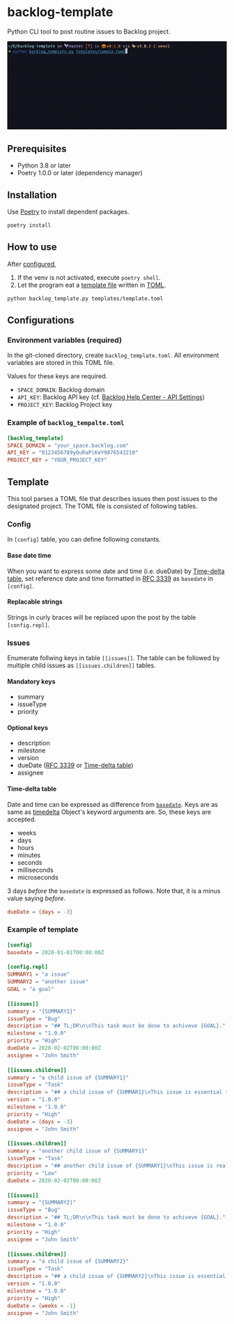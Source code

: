 # backlog-template

Python CLI tool to post routine issues to Backlog project.

![demo](demo.gif)

## Prerequisites

- Python 3.8 or later
- Poetry 1.0.0 or later (dependency manager)

## Installation

Use [Poetry](https://python-poetry.org) to install dependent packages.

```sh
poetry install
```

## How to use

After [configured](#configurations),

1. If the venv is not activated, execute `poetry shell`.
2. Let the program eat a [template file](#template) written in [TOML](https://github.com/toml-lang/toml).

```sh
python backlog_template.py templates/template.toml
```

## Configurations

### Environment variables (required)

In the git-cloned directory, create `backlog_template.toml`. All environment variables are stored in this TOML file.

Values for these keys are required.

- `SPACE_DOMAIN`: Backlog domain
- `API_KEY`: Backlog API key (cf. [Backlog Help Center - API Settings](https://support.backlog.com/hc/en-us/articles/115015420567-API-Settings))
- `PROJECT_KEY`: Backlog Project key

### Example of `backlog_tempalte.toml`

```toml
[backlog_template]
SPACE_DOMAIN = "your_space.backlog.com"
API_KEY = "0123456789yOuRaPiKeY9876543210"
PROJECT_KEY = "YOUR_PROJECT_KEY"
```

## Template

This tool parses a TOML file that describes issues then post issues to the designated project. The TOML file is consisted of following tables.

### Config

In `[config]` table, you can define following constants.

#### Base date time

When you want to express some date and time (i.e. dueDate) by [Time-delta table](#time-delta-table), set reference date and time formatted in [RFC 3339](https://tools.ietf.org/html/rfc3339) as `basedate` in `[config]`.

#### Replacable strings

Strings in curly braces will be replaced upon the post by the table `[config.repl]`.

### Issues

Enumerate follwing keys in table `[[issues]]`. The table can be followed by multiple child issues as `[[issues.children]]` tables.

#### Mandatory keys

- summary
- issueType
- priority

#### Optional keys

- description
- milestone
- version
- dueDate ([RFC 3339](https://tools.ietf.org/html/rfc3339) or [Time-delta table](#time-delta-table))
- assignee

#### Time-delta table

Date and time can be expressed as difference from [`basedate`](#base-date-time). Keys are as same as [timedelta](https://docs.python.org/3/library/datetime.html#datetime.timedelta) Object's keyword arguments are. So, these keys are accepted.

- weeks
- days
- hours
- minutes
- seconds
- milliseconds
- microseconds

3 days *before* the `basedate` is expressed as follows. Note that, it is a minus value saying *before*.

```toml
dueDate = {days = -3}
```

### Example of template

```toml
[config]
basedate = 2020-01-01T00:00:00Z

[config.repl]
SUMMARY1 = "a issue"
SUMMARY2 = "another issue"
GOAL = "a goal"

[[issues]]
summary = "{SUMMARY1}"
issueType = "Bug"
description = "## TL;DR\n\nThis task must be done to achiveve {GOAL}."
milestone = "1.0.0"
priority = "High"
dueDate = 2020-02-02T00:00:00Z
assignee = "John Smith"

[[issues.children]]
summary = "a child issue of {SUMMARY1}"
issueType = "Task"
description = "## a child issue of {SUMMAR1}\nThis issue is essential to achieve {GOAL}."
version = "1.0.0"
milestone = "1.0.0"
priority = "High"
dueDate = {days = -3}
assignee = "John Smith"

[[issues.children]]
summary = "another child issue of {SUMMARY1}"
issueType = "Task"
description = "## another child issue of {SUMMARY1}\nThis issue is really important to achieve {GOAL}."
priority = "Low"
dueDate = 2020-02-02T00:00:00Z

[[issues]]
summary = "{SUMMARY2}"
issueType = "Bug"
description = "## TL;DR\n\nThis task must be done to achiveve {GOAL}."
milestone = "1.0.0"
priority = "High"
assignee = "John Smith"

[[issues.children]]
summary = "a child issue of {SUMMARY2}"
issueType = "Task"
description = "## a child issue of {SUMMARY2}\nThis issue is essential to achieve {GOAL}."
version = "1.0.0"
milestone = "1.0.0"
priority = "High"
dueDate = {weeks = -1}
assignee = "John Smith"
```
